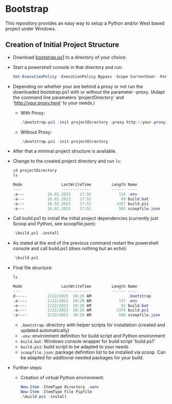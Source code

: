 # Bootstrap

This repository provides an easy way to setup a Python and/or West based project under Windows.

## Creation of Initial Project Structure

* Download [bootstrap.ps1](https://github.com/avengineers/bootstrap/raw/develop/bootstrap.ps1) to a directory of your choice.
* Start a powershell console in that directory and run:

  ```powershell
  Set-ExecutionPolicy -ExecutionPolicy Bypass -Scope CurrentUser -Force
  ```

* Depending on whether your are behind a proxy or not run the downloaded bootstrap.ps1 with or without the parameter -proxy. (Adapt the command line parameters 'projectDirectory' and 'http://your.proxy.here' to your needs.)
  * With Proxy:

    ```powershell
    .\bootstrap.ps1 -init projectDirectory -proxy http://your.proxy.here
    ```

  * Without Proxy:

    ```powershell
    .\bootstrap.ps1 -init projectDirectory
    ```

* After that a minimal project structure is available.
* Change to the created project directory and run `ls`:

  ```powershell
  cd projectDirectory
  ls

  Mode                 LastWriteTime         Length Name
  ----                 -------------         ------ ----
  -a---          16.02.2023    17:52            114 .env
  -a---          16.02.2023    17:52             89 build.bat
  -a---          16.02.2023    17:52           3357 build.ps1
  -a---          16.02.2023    17:52            503 scoopfile.json
  ```

* Call build.ps1 to install the initial project dependencies (currently just Scoop and Python, see scoopfile.json):

  ```powershell
  .\build.ps1 -install
  ```

* As stated at the end of the previous command restart the powershell console and call build.ps1 (does nothing but an echo):

  ```powershell
  .\build.ps1
  ```

* Final file structure:

  ```powershell
  ls

  Mode                 LastWriteTime         Length Name
  ----                 -------------         ------ ----
  d-----         2/22/2023  10:20 AM                .bootstrap
  -a----         2/22/2023  10:20 AM            117 .env
  -a----         2/22/2023  10:20 AM             92 build.bat
  -a----         2/22/2023  10:20 AM           3374 build.ps1
  -a----         2/22/2023  10:20 AM            506 scoopfile.json
  ```

  * ```.bootstrap```: directory with helper scripts for installation (created and updated automatically)
  * ```.env```: environment definition for build script and Python environment
  * ```build.bat```: Windows console wrapper for build script 'build.ps1'
  * ```build.ps1```: build script to be adapted to your needs
  * ```scoopfile.json```: package definition list to be installed via scoop. Can be adapted for additional needed packages for your build.

* Further steps:
  * Creation of virtual Python environment:

    ```powershell
    New-Item -ItemType Directory .venv
    New-Item -ItemType File Pipfile
    .\build.ps1 -install
    ```
